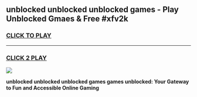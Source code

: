 
## unblocked unblocked unblocked games - Play Unblocked Gmaes & Free #xfv2k
<h3>
<a href="https://news.freeplayer.one?title=unblocked_unblocked_unblocked_games&ref=03M">CLICK TO PLAY</a></h3>
<hr>

<h3>
<a href="https://news.freeplayer.one?title=unblocked_unblocked_unblocked_games&ref=03M">CLICK 2 PLAY</a>
  
</h3>

<a href="https://news.freeplayer.one?title=unblocked_unblocked_unblocked_games&ref=03M"><img src="https://clearcache.store/games.png"></a>


**unblocked unblocked unblocked games games unblocked: Your Gateway to Fun and Accessible Online Gaming**
